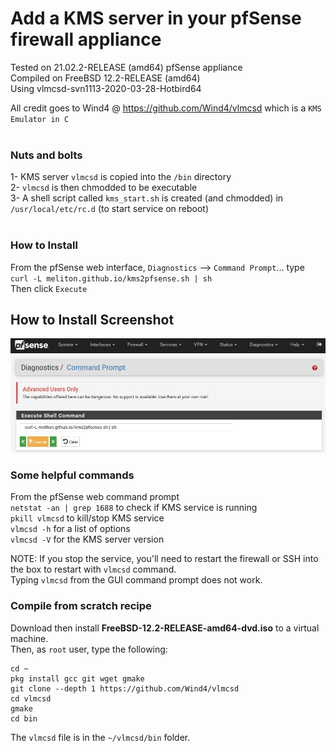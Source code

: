 # Add a KMS server in your pfSense firewall appliance

Tested on 21.02.2-RELEASE (amd64) pfSense appliance<br>
Compiled on FreeBSD 12.2-RELEASE (amd64)<br>
Using vlmcsd-svn1113-2020-03-28-Hotbird64<br>

All credit goes to Wind4 @ https://github.com/Wind4/vlmcsd which is a `KMS Emulator in C` <br><br>

### Nuts and bolts
1- KMS server `vlmcsd` is copied into the `/bin` directory <br>
2- `vlmcsd` is then chmodded to be executable <br>
3- A shell script called `kms_start.sh` is created (and chmodded) in `/usr/local/etc/rc.d` (to start service on reboot)<br><br>

### How to Install
From the pfSense web interface, `Diagnostics` --> `Command Prompt`... type<br>
`curl -L meliton.github.io/kms2pfsense.sh | sh` <br>
Then click `Execute` <br>

## How to Install Screenshot
![Alt text](install.jpg?raw=true "How-to-Install screenshot")

### Some helpful commands
From the pfSense web command prompt<br>
`netstat -an | grep 1688` to check if KMS service is running <br>
`pkill vlmcsd` to kill/stop KMS service <br>
`vlmcsd -h` for a list of options <br>
`vlmcsd -V` for the KMS server version <br>

NOTE: If you stop the service, you'll need to restart the firewall or SSH into the box to restart with `vlmcsd` command. <br>
Typing `vlmcsd` from the GUI command prompt does not work. <br>

### Compile from scratch recipe
Download then install <b>FreeBSD-12.2-RELEASE-amd64-dvd.iso</b> to a virtual machine.<br>
Then, as `root` user, type the following:
```
cd ~
pkg install gcc git wget gmake
git clone --depth 1 https://github.com/Wind4/vlmcsd
cd vlmcsd
gmake
cd bin
```
The `vlmcsd` file is in the `~/vlmcsd/bin` folder.
